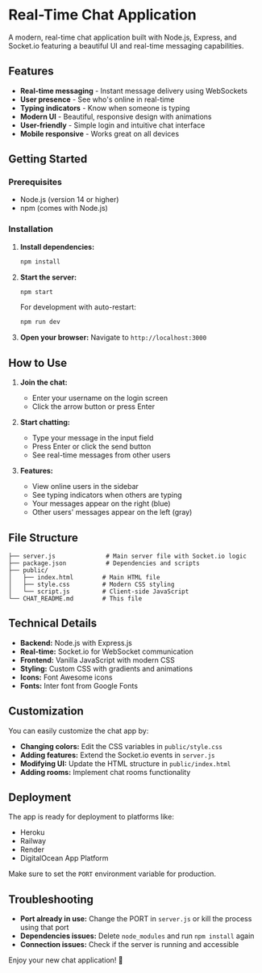 # Real-Time Chat Application

A modern, real-time chat application built with Node.js, Express, and Socket.io featuring a beautiful UI and real-time messaging capabilities.

## Features

- **Real-time messaging** - Instant message delivery using WebSockets
- **User presence** - See who's online in real-time
- **Typing indicators** - Know when someone is typing
- **Modern UI** - Beautiful, responsive design with animations
- **User-friendly** - Simple login and intuitive chat interface
- **Mobile responsive** - Works great on all devices

## Getting Started

### Prerequisites
- Node.js (version 14 or higher)
- npm (comes with Node.js)

### Installation

1. **Install dependencies:**
   ```bash
   npm install
   ```

2. **Start the server:**
   ```bash
   npm start
   ```
   
   For development with auto-restart:
   ```bash
   npm run dev
   ```

3. **Open your browser:**
   Navigate to `http://localhost:3000`

## How to Use

1. **Join the chat:**
   - Enter your username on the login screen
   - Click the arrow button or press Enter

2. **Start chatting:**
   - Type your message in the input field
   - Press Enter or click the send button
   - See real-time messages from other users

3. **Features:**
   - View online users in the sidebar
   - See typing indicators when others are typing
   - Your messages appear on the right (blue)
   - Other users' messages appear on the left (gray)

## File Structure

```
├── server.js              # Main server file with Socket.io logic
├── package.json           # Dependencies and scripts
├── public/
│   ├── index.html        # Main HTML file
│   ├── style.css         # Modern CSS styling
│   └── script.js         # Client-side JavaScript
└── CHAT_README.md        # This file
```

## Technical Details

- **Backend:** Node.js with Express.js
- **Real-time:** Socket.io for WebSocket communication
- **Frontend:** Vanilla JavaScript with modern CSS
- **Styling:** Custom CSS with gradients and animations
- **Icons:** Font Awesome icons
- **Fonts:** Inter font from Google Fonts

## Customization

You can easily customize the chat app by:

- **Changing colors:** Edit the CSS variables in `public/style.css`
- **Adding features:** Extend the Socket.io events in `server.js`
- **Modifying UI:** Update the HTML structure in `public/index.html`
- **Adding rooms:** Implement chat rooms functionality

## Deployment

The app is ready for deployment to platforms like:
- Heroku
- Railway
- Render
- DigitalOcean App Platform

Make sure to set the `PORT` environment variable for production.

## Troubleshooting

- **Port already in use:** Change the PORT in `server.js` or kill the process using that port
- **Dependencies issues:** Delete `node_modules` and run `npm install` again
- **Connection issues:** Check if the server is running and accessible

Enjoy your new chat application! 🚀
